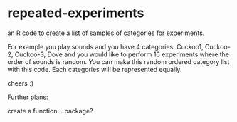 # repeated-experiments

an R code to create a list of samples of categories for experiments.

For example you play sounds and you have 4 categories: Cuckoo1, Cuckoo-2, Cuckoo-3, Dove
and you would like to perform 16 experiments where the order of sounds is random.
You can make this random ordered category list with this code. 
Each categories will be represented equally.

cheers :)


Further plans:


create a function... package?
